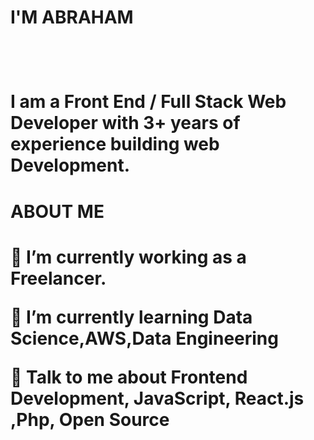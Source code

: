 <h1> I'M ABRAHAM <h1/>
<br> 
<p> I am a Front End / Full Stack Web Developer with 3+ years of experience building web Development.<p/>
 
 
<h1> ABOUT ME <h1/>
 
<p> 🔭 I’m currently working as a Freelancer. <p/>

<p> 🌱 I’m currently learning Data Science,AWS,Data Engineering <p/>

<p> 💬 Talk to me about Frontend Development, JavaScript, React.js ,Php, Open Source <p/>

